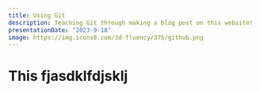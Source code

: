 ```yaml
---
title: Using Git
description: Teaching Git through making a blog post on this website!
presentationDate: "2023-9-18"
image: https://img.icons8.com/3d-fluency/375/github.png
---
```


# This fjasdklfdjsklj
